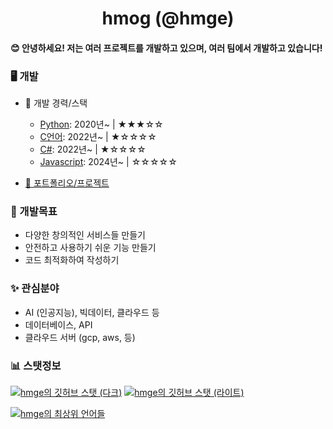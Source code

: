 <div align="center">
    <h1>hmog (@hmge)</h1>
</div>

<h4> 😊 안녕하세요! 저는 여러 프로젝트를 개발하고 있으며, 여러 팀에서 개발하고 있습니다!</h4>

### 🖥️ 개발
   - 💼 개발 경력/스택
        - [Python](https://github.com/topics/python): 2020년~ | ★★★☆☆
        - [C언어](https://github.com/topics/c): 2022년~ | ★☆☆☆☆
        - [C#](https://github.com/topics/csharp): 2022년~ | ★☆☆☆☆
        - [Javascript](https://github.com/topics/javascript): 2024년~ | ☆☆☆☆☆

  - [📂 포트폴리오/프로젝트](https://github.com/hmge/hmge/blob/main/portfolio.md)

### 🌱 개발목표
- 다양한 창의적인 서비스들 만들기
- 안전하고 사용하기 쉬운 기능 만들기
- 코드 최적화하여 작성하기
### ✨ 관심분야
- AI (인공지능), 빅데이터, 클라우드 등
- 데이터베이스, API
- 클라우드 서버 (gcp, aws, 등)

###  📊 스탯정보
[![hmge의 깃허브 스탯 (다크)](https://github-readme-stats.vercel.app/api?username=hmge\&show_icons=true\&theme=dark#gh-dark-mode-only)](https://github.com/anuraghazra/github-readme-stats#responsive-card-theme#gh-dark-mode-only)
[![hmge의 깃허브 스탯 (라이트)](https://github-readme-stats.vercel.app/api?username=hmge\&show_icons=true\&theme=default#gh-light-mode-only)](https://github.com/anuraghazra/github-readme-stats#responsive-card-theme#gh-light-mode-only)

[![hmge의 최상위 언어들](https://github-readme-stats.vercel.app/api/top-langs/?username=hmge&layout=compact)](https://github.com/hmge/github-readme-stats)

